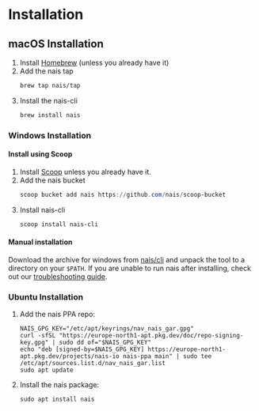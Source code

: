 # Installation

## macOS Installation

1. Install [Homebrew](https://brew.sh/) (unless you already have it)
2. Add the nais tap
    ```bash
    brew tap nais/tap
    ```
3. Install the nais-cli
    ```bash
    brew install nais
    ```

### Windows Installation

#### Install using Scoop

1. Install [Scoop](https://scoop.sh) unless you already have it.
2. Add the nais bucket
   ```powershell
   scoop bucket add nais https://github.com/nais/scoop-bucket
   ```
3. Install nais-cli
   ```powershell
   scoop install nais-cli
   ```

#### Manual installation

Download the archive for windows from [nais/cli](https://github.com/nais/cli/releases/latest) and unpack the tool to a directory on your `$PATH`.
If you are unable to run nais after installing, check out our [troubleshooting guide](troubleshooting.md).

### Ubuntu Installation

1. Add the nais PPA repo:
    ``` 
    NAIS_GPG_KEY="/etc/apt/keyrings/nav_nais_gar.gpg"
    curl -sfSL "https://europe-north1-apt.pkg.dev/doc/repo-signing-key.gpg" | sudo dd of="$NAIS_GPG_KEY"
    echo "deb [signed-by=$NAIS_GPG_KEY] https://europe-north1-apt.pkg.dev/projects/nais-io nais-ppa main" | sudo tee /etc/apt/sources.list.d/nav_nais_gar.list
    sudo apt update
    ```
   
2. Install the nais package:
    ```
    sudo apt install nais
    ```
